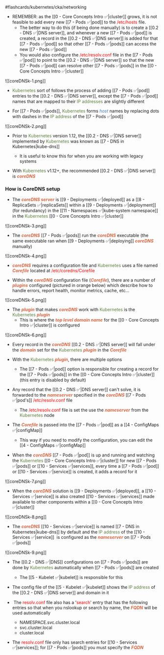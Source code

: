 #flashcards/kubernetes/cka/networking

- REMEMBER: as the [[0 - Core Concepts Intro ✅|cluster]] grows, it is not feasible to add every new [[7 - Pods ✅|pod]] to the <span style="color:red">/etc/hosts</span> file.
	- The better way to do this (if being done manually) is to create a [[0.2 - DNS ✅|DNS server]], and whenever a new [[7 - Pods ✅|pod]] is created, a record in the [[0.2 - DNS ✅|DNS server]] is added for that [[7 - Pods ✅|pod]] so that other [[7 - Pods ✅|pods]] can access the new [[7 - Pods ✅|pod]]
	- You would also configure the <span style="color:red">/etc/resolv.conf</span> file in the [[7 - Pods ✅|pod]] to point to the [[0.2 - DNS ✅|DNS server]] so that the new [[7 - Pods ✅|pod]] can resolve other [[7 - Pods ✅|pods]] in the [[0 - Core Concepts Intro ✅|cluster]]

![[coreDNSk-1.png]]

- <span style="color:#5c7e3e">Kubernetes</span> sort of follows the process of adding [[7 - Pods ✅|pod]] entries to the [[0.2 - DNS ✅|DNS server]], except the [[7 - Pods ✅|pod]] names that are mapped to their <span style="color:#5c7e3e">IP addresses</span> are slightly different

- For [[7 - Pods ✅|pods]], <span style="color:#5c7e3e">Kubernetes</span> forms <i><span style="color:#477bbe">host</span></i> names by replacing dots with dashes in the <span style="color:#5c7e3e">IP address</span> of the [[7 - Pods ✅|pod]]

![[coreDNSk-2.png]]

- Prior to <span style="color:#5c7e3e">Kubernetes</span> version 1.12, the [[0.2 - DNS ✅|DNS server]] implemented by <span style="color:#5c7e3e">Kubernetes</span> was known as [[7 - DNS in Kubernetes|kube-dns]]
	- It is useful to know this for when you are working with legacy systems

- With <span style="color:#5c7e3e">Kubernetes</span> v1.12+, the recommended [[0.2 - DNS ✅|DNS server]] is <b><i><span style="color:#d46644">coreDNS</span></i></b>

### How is CoreDNS setup

- The <b><i><span style="color:#d46644">coreDNS server</span></i></b> is [[9 - Deployments ✅|deployed]] as a [[8 - ReplicaSets ✅|replicaSets]] within a [[9 - Deployments ✅|deployment]] (for redundancy) in the [[11 - Namespaces ✅|kube-system namespace]] in the <span style="color:#5c7e3e">Kubernetes</span> [[0 - Core Concepts Intro ✅|cluster]]

![[coreDNSk-3.png]]

- The <b><i><span style="color:#d46644">coreDNS</span></i></b> [[7 - Pods ✅|pods]] run the <b><i><span style="color:#d46644">coreDNS</span></i></b> executable (the same executable ran when [[9 - Deployments ✅|deploying]] <b><i><span style="color:#d46644">coreDNS</span></i></b> manually)

![[coreDNSk-4.png]]

- <b><i><span style="color:#d46644">coreDNS</span></i></b> requires a configuration file and <span style="color:#5c7e3e">Kubernetes</span> uses a file named <b><i><span style="color:#d46644">Corefile</span></i></b> located at <span style="color:red">/etc/coredns/Corefile</span>

- Within the <b><i><span style="color:#d46644">coreDNS</span></i></b> configuration file (<b><i><span style="color:#d46644">Corefile</span></i></b>), there are a number of <b><i><span style="color:#d46644">plugins</span></i></b> configured (pictured in orange below) which describe how to handle errors, report health, monitor metrics, cache, etc…

![[coreDNSk-5.png]]

- The <b><i><span style="color:#d46644">plugin</span></i></b> that makes <b><i><span style="color:#d46644">coreDNS</span></i></b> work with <span style="color:#5c7e3e">Kubernetes</span> is the <span style="color:#5c7e3e">Kubernetes</span> <b><i><span style="color:#d46644">plugin</span></i></b>
	- This is where the <b><i><span style="color:#d46644">top level domain name</span></i></b> for the [[0 - Core Concepts Intro ✅|cluster]] is configured

![[coreDNSk-6.png]]

- Every record in the <b><i><span style="color:#d46644">coreDNS</span></i></b> [[0.2 - DNS ✅|DNS server]] will fall under the <b><i><span style="color:#d46644">domain</span></i></b> set for the <span style="color:#5c7e3e">Kubernetes</span> <b><i><span style="color:#d46644">plugin</span></i></b> in the <b><i><span style="color:#d46644">Corefile</span></i></b>

- With the <span style="color:#5c7e3e">Kubernetes</span> <b><i><span style="color:#d46644">plugin</span></i></b>, there are multiple options
	- The [[7 - Pods ✅|pod]] option is responsible for creating a record for the [[7 - Pods ✅|pods]] in the [[0 - Core Concepts Intro ✅|cluster]] (this entry is disabled by default)

- Any record that the [[0.2 - DNS ✅|DNS server]] can't solve, it is forwarded to the <b><i><span style="color:#d46644">nameserver</span></i></b> specified in the <b><i><span style="color:#d46644">coreDNS</span></i></b> [[7 - Pods ✅|pod's]] <span style="color:red">/etc/resolv.conf</span> file
	- The <span style="color:red">/etc/resolv.conf</span> file is set the use the <b><i><span style="color:#d46644">nameserver</span></i></b> from the <span style="color:#5c7e3e">Kubernetes</span> node

- The <b><i><span style="color:#d46644">Corefile</span></i></b> is passed into the [[7 - Pods ✅|pod]] as a [[4 - ConfigMaps ✅|configMap]]
	- This way if you need to modify the configuration, you can edit the [[4 - ConfigMaps ✅|configMap]]

- When the <b><i><span style="color:#d46644">coreDNS</span></i></b> [[7 - Pods ✅|pod]] is up and running and watching the <span style="color:#5c7e3e">Kubernetes</span> [[0 - Core Concepts Intro ✅|cluster]] for new [[7 - Pods ✅|pods]] or [[10 - Services ✅|services]], every time a [[7 - Pods ✅|pod]] or [[10 - Services ✅|service]] is created, it adds a record for it

![[coreDNSk-7.png]]

- When the <b><i><span style="color:#d46644">coreDNS</span></i></b> solution is [[9 - Deployments ✅|deployed]], a [[10 - Services ✅|service]] is also created [[10 - Services ✅|services]] made available to other components within a [[0 - Core Concepts Intro ✅|cluster]]

![[coreDNSk-8.png]]

- The <b><i><span style="color:#d46644">coreDNS</span></i></b> [[10 - Services ✅|service]] is named [[7 - DNS in Kubernetes|kube-dns]] by default and the <span style="color:#5c7e3e">IP address</span> of the [[10 - Services ✅|service]]  is configured as the <b><i><span style="color:#d46644">nameserver</span></i></b> on [[7 - Pods ✅|pods]]

![[coreDNSk-9.png]]

- The [[0.2 - DNS ✅|DNS]] configurations on [[7 - Pods ✅|pods]] are done by <span style="color:#5c7e3e">Kubernetes</span> automatically when [[7 - Pods ✅|pods]] are created
	- The [[5 - Kubelet ✅|kubelet]] is responsible for this

- The config file of the [[5 - Kubelet ✅|kubelet]] shows the <span style="color:#5c7e3e">IP address</span> of the [[0.2 - DNS ✅|DNS server]] and domain in it

-  The <span style="color:red">resolv.conf</span> file also has a '<span style="color:red">search</span>' entry that has the following entries so that when you nslookup or search by name, the <b><i><span style="color:#d46644">FQDN</span></i></b> will be used automatically
	- NAMESPACE.svc.cluster.local
	- svc.cluster.local
	- cluster.local

- The <span style="color:red">resolv.conf</span> file only has search entries for [[10 - Services ✅|services]]; for [[7 - Pods ✅|pods]] you must specify the <b><i><span style="color:#d46644">FQDN</span></i></b>